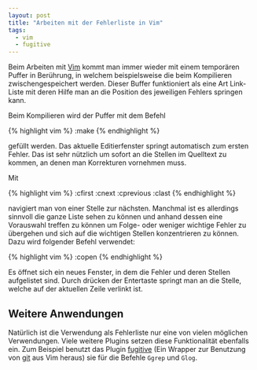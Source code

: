 ```yaml
---
layout: post
title: "Arbeiten mit der Fehlerliste in Vim"
tags:
  - vim
  - fugitive
---
```

Beim Arbeiten mit [Vim](http://www.vim.org) kommt man immer wieder mit einem
temporären Puffer in Berührung, in welchem beispielsweise die beim Kompilieren
zwischengespeichert werden. Dieser Buffer funktioniert als eine Art Link-Liste
mit deren Hilfe man an die Position des jeweiligen Fehlers springen kann.

Beim Kompilieren wird der Puffer mit dem Befehl

{% highlight vim %}
:make
{% endhighlight %}

gefüllt werden. Das aktuelle Editierfenster springt automatisch zum ersten
Fehler.  Das ist sehr nützlich um sofort an die Stellen im Quelltext zu kommen,
an denen man Korrekturen vornehmen muss.

Mit

{% highlight vim %}
:cfirst
:cnext
:cprevious
:clast
{% endhighlight %}

navigiert man von einer Stelle zur nächsten. Manchmal ist es allerdings
sinnvoll die ganze Liste sehen zu können und anhand dessen eine Vorauswahl
treffen zu können um Folge- oder weniger wichtige Fehler zu übergehen und sich
auf die wichtigen Stellen konzentrieren zu können. Dazu wird folgender Befehl
verwendet:

{% highlight vim %}
:copen
{% endhighlight %}

Es öffnet sich ein neues Fenster, in dem die Fehler und deren Stellen
aufgelistet sind. Durch drücken der Entertaste springt man an die Stelle,
welche auf der aktuellen Zeile verlinkt ist.

Weitere Anwendungen
-------------------
Natürlich ist die Verwendung als Fehlerliste nur eine von vielen möglichen
Verwendungen. Viele weitere Plugins setzen diese Funktionalität ebenfalls ein.
Zum Beispiel benutzt das Plugin
[fugitive](https://github.com/tpope/vim-fugitive) (Ein Wrapper zur Benutzung
von [git](http://git-scm.com) aus Vim heraus) sie für die Befehle `Ggrep` und
`Glog`.

